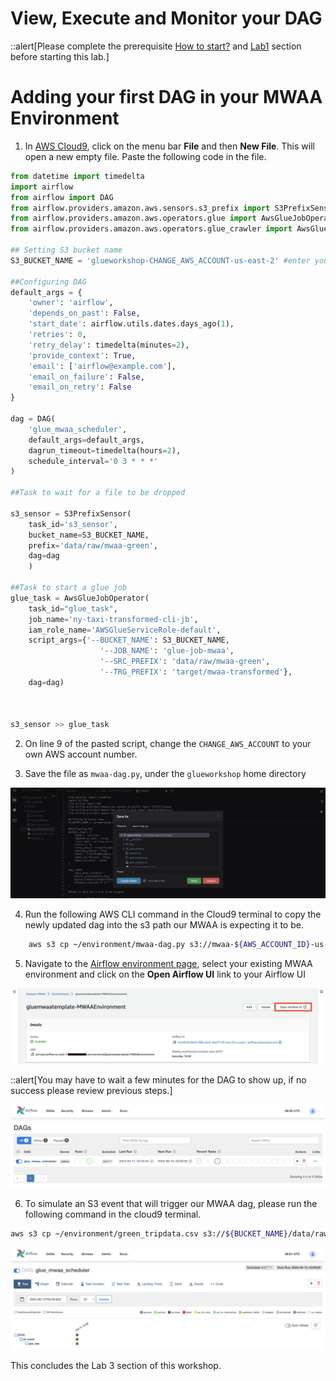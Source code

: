 # View, Execute and Monitor your DAG


::alert[Please complete the prerequisite [How to start?](/howtostart/awseevnt/s3-and-local-file.html) and [Lab1](/lab1.html)  section before starting this lab.]


# Adding your first DAG in your MWAA Environment

1. In [AWS Cloud9](https://us-east-2.console.aws.amazon.com/cloud9/), click on the menu bar **File** and then **New File**. This will open a new empty file. Paste the following code in the file.
``` python
from datetime import timedelta  
import airflow  
from airflow import DAG  
from airflow.providers.amazon.aws.sensors.s3_prefix import S3PrefixSensor
from airflow.providers.amazon.aws.operators.glue import AwsGlueJobOperator
from airflow.providers.amazon.aws.operators.glue_crawler import AwsGlueCrawlerOperator

## Setting S3 bucket name
S3_BUCKET_NAME = 'glueworkshop-CHANGE_AWS_ACCOUNT-us-east-2' #enter your S3 bucketname here  

##Configuring DAG 
default_args = {  
    'owner': 'airflow',
    'depends_on_past': False,
    'start_date': airflow.utils.dates.days_ago(1),
    'retries': 0,
    'retry_delay': timedelta(minutes=2),
    'provide_context': True,
    'email': ['airflow@example.com'],
    'email_on_failure': False,
    'email_on_retry': False
}

dag = DAG(  
    'glue_mwaa_scheduler',
    default_args=default_args,
    dagrun_timeout=timedelta(hours=2),
    schedule_interval='0 3 * * *'
)

##Task to wait for a file to be dropped

s3_sensor = S3PrefixSensor(  
    task_id='s3_sensor',  
    bucket_name=S3_BUCKET_NAME,  
    prefix='data/raw/mwaa-green',  
    dag=dag  
    )

##Task to start a glue job
glue_task = AwsGlueJobOperator(  
    task_id="glue_task",  
    job_name='ny-taxi-transformed-cli-jb',  
    iam_role_name='AWSGlueServiceRole-default',  
    script_args={'--BUCKET_NAME': S3_BUCKET_NAME,
                    '--JOB_NAME': 'glue-job-mwaa',
                    '--SRC_PREFIX': 'data/raw/mwaa-green',
                    '--TRG_PREFIX': 'target/mwaa-transformed'},
    dag=dag) 



s3_sensor >> glue_task
```

2. On line 9 of the pasted script, change the `CHANGE_AWS_ACCOUNT` to your own AWS account number.

3. Save the file as `mwaa-dag.py`, under the `glueworkshop` home directory 

![failed state machine](/static/Glue%20Jobs/Lab%204/lab4-1-1.png)

4. Run the following AWS CLI command in the Cloud9 terminal to copy the newly updated dag into the s3 path our MWAA is expecting it to be.
```bash
    aws s3 cp ~/environment/mwaa-dag.py s3://mwaa-${AWS_ACCOUNT_ID}-us-east-2/dags/
```

5. Navigate to the [Airflow environment page](https://us-east-2.console.aws.amazon.com/mwaa/home?region=us-east-2#environments), select your existing MWAA environment and click on the **Open Airflow UI** link to your Airflow UI

![failed state machine](/static/Glue%20Jobs/Lab%204/lab4-1-0.png)

::alert[You may have to wait a few minutes for the DAG to show up, if no success please review previous steps.]

![failed state machine](/static/Glue%20Jobs/Lab%204/lab4-2-0.png)

6. To simulate an S3 event that will trigger our MWAA dag, please run the following command in the cloud9 terminal.

```bash
aws s3 cp ~/environment/green_tripdata.csv s3://${BUCKET_NAME}/data/raw/mwaa-green/
```
![failed state machine](/static/Glue%20Jobs/Lab%204/lab4-2-1.png)

This concludes the Lab 3 section of this workshop.